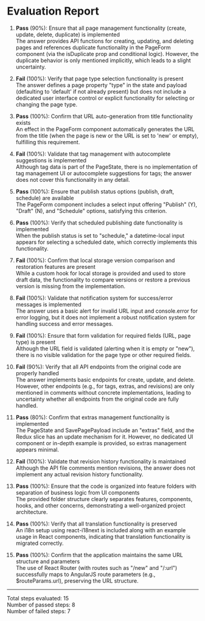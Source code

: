 # Evaluation Report

1. **Pass** (90%): Ensure that all page management functionality (create, update, delete, duplicate) is implemented  
   The answer provides API functions for creating, updating, and deleting pages and references duplicate functionality in the PageForm component (via the isDuplicate prop and conditional logic). However, the duplicate behavior is only mentioned implicitly, which leads to a slight uncertainty.  
   
2. **Fail** (100%): Verify that page type selection functionality is present  
   The answer defines a page property "type" in the state and payload (defaulting to 'default' if not already present) but does not include a dedicated user interface control or explicit functionality for selecting or changing the page type.  
   
3. **Pass** (100%): Confirm that URL auto-generation from title functionality exists  
   An effect in the PageForm component automatically generates the URL from the title (when the page is new or the URL is set to 'new' or empty), fulfilling this requirement.  
   
4. **Fail** (100%): Validate that tag management with autocomplete suggestions is implemented  
   Although tag data is part of the PageState, there is no implementation of tag management UI or autocomplete suggestions for tags; the answer does not cover this functionality in any detail.  
   
5. **Pass** (100%): Ensure that publish status options (publish, draft, schedule) are available  
   The PageForm component includes a select input offering "Publish" (Y), "Draft" (N), and "Schedule" options, satisfying this criterion.  
   
6. **Pass** (100%): Verify that scheduled publishing date functionality is implemented  
   When the publish status is set to "schedule," a datetime-local input appears for selecting a scheduled date, which correctly implements this functionality.  
   
7. **Fail** (100%): Confirm that local storage version comparison and restoration features are present  
   While a custom hook for local storage is provided and used to store draft data, the functionality to compare versions or restore a previous version is missing from the implementation.  
   
8. **Fail** (100%): Validate that notification system for success/error messages is implemented  
   The answer uses a basic alert for invalid URL input and console.error for error logging, but it does not implement a robust notification system for handling success and error messages.  
   
9. **Fail** (100%): Ensure that form validation for required fields (URL, page type) is present  
   Although the URL field is validated (alerting when it is empty or "new"), there is no visible validation for the page type or other required fields.  
   
10. **Fail** (90%): Verify that all API endpoints from the original code are properly handled  
    The answer implements basic endpoints for create, update, and delete. However, other endpoints (e.g., for tags, extras, and revisions) are only mentioned in comments without concrete implementations, leading to uncertainty whether all endpoints from the original code are fully handled.  
   
11. **Pass** (80%): Confirm that extras management functionality is implemented  
    The PageState and SavePagePayload include an "extras" field, and the Redux slice has an update mechanism for it. However, no dedicated UI component or in-depth example is provided, so extras management appears minimal.  
   
12. **Fail** (100%): Validate that revision history functionality is maintained  
    Although the API file comments mention revisions, the answer does not implement any actual revision history functionality.  
   
13. **Pass** (100%): Ensure that the code is organized into feature folders with separation of business logic from UI components  
    The provided folder structure clearly separates features, components, hooks, and other concerns, demonstrating a well-organized project architecture.  
   
14. **Pass** (100%): Verify that all translation functionality is preserved  
    An i18n setup using react-i18next is included along with an example usage in React components, indicating that translation functionality is migrated correctly.  
   
15. **Pass** (100%): Confirm that the application maintains the same URL structure and parameters  
    The use of React Router (with routes such as "/new" and "/:url") successfully maps to AngularJS route parameters (e.g., $routeParams.url), preserving the URL structure.  

---

Total steps evaluated: 15  
Number of passed steps: 8  
Number of failed steps: 7